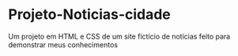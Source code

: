 # Projeto-Noticias-cidade
Um projeto em HTML e CSS de um site fictício de notícias feito para demonstrar meus conhecimentos
